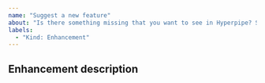 ```yaml
---
name: "Suggest a new feature"
about: "Is there something missing that you want to see in Hyperpipe? Suggest a feature to have it come to an instance near you!"
labels:
  - "Kind: Enhancement"
---
```

## Enhancement description


